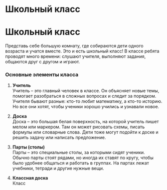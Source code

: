 # Школьный класс

# Школьный класс

Представь себе большую комнату, где собираются дети одного возраста и учатся вместе. Это и есть школьный класс! В классе ребята проводят много времени: слушают учителя, выполняют задания, общаются друг с другом и играют.

### Основные элементы класса

1. **Учитель**  
   Учитель – это главный человек в классе. Он объясняет новые темы, помогает разобраться в сложных вопросах и следит за порядком. Учителя бывают разные: кто-то любит математику, а кто-то историю. Но все они хотят, чтобы ученики хорошо учились и узнавали новое.

2. **Доска**  
   Доска – это большая белая поверхность, на которой учитель пишет мелом или маркером. Там он может рисовать схемы, писать формулы или словарные слова. Дети тоже могут подойти к доске и решить задачу или написать предложение.

3. **Парты (столы)**  
   Парты – это специальные столы, за которыми сидят ученики. Обычно парты стоят рядами, но иногда их ставят по кругу, чтобы было удобнее общаться и работать в группах. На партах лежат учебники, тетради и другие нужные вещи.

4. **Классная доска**  
   Класс